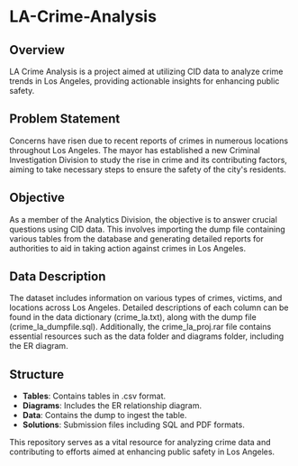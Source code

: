 # LA-Crime-Analysis

## Overview
LA Crime Analysis is a project aimed at utilizing CID data to analyze crime trends in Los Angeles, providing actionable insights for enhancing public safety.

## Problem Statement
Concerns have risen due to recent reports of crimes in numerous locations throughout Los Angeles. The mayor has established a new Criminal Investigation Division to study the rise in crime and its contributing factors, aiming to take necessary steps to ensure the safety of the city's residents.

## Objective
As a member of the Analytics Division, the objective is to answer crucial questions using CID data. This involves importing the dump file containing various tables from the database and generating detailed reports for authorities to aid in taking action against crimes in Los Angeles.

## Data Description
The dataset includes information on various types of crimes, victims, and locations across Los Angeles. Detailed descriptions of each column can be found in the data dictionary (crime_la.txt), along with the dump file (crime_la_dumpfile.sql). Additionally, the crime_la_proj.rar file contains essential resources such as the data folder and diagrams folder, including the ER diagram.

## Structure
- **Tables**: Contains tables in .csv format.
- **Diagrams**: Includes the ER relationship diagram.
- **Data**: Contains the dump to ingest the table.
- **Solutions**: Submission files including SQL and PDF formats.

This repository serves as a vital resource for analyzing crime data and contributing to efforts aimed at enhancing public safety in Los Angeles.
